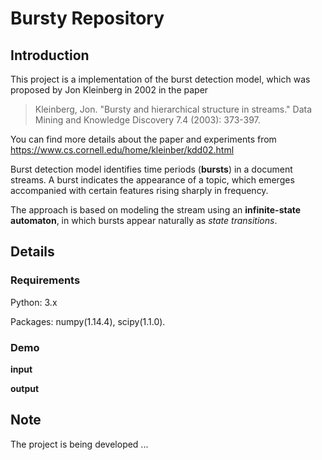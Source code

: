 # Bursty Repository

## Introduction 

This project is a implementation of the burst detection model, which was proposed by Jon Kleinberg in 2002 in the paper
> Kleinberg, Jon. "Bursty and hierarchical structure in streams." Data Mining and Knowledge Discovery 7.4 (2003): 373-397.

You can find more details about the paper and experiments from <https://www.cs.cornell.edu/home/kleinber/kdd02.html> 

Burst detection model identifies time periods (**bursts**) in a document streams. A burst indicates the appearance of a topic, which emerges accompanied with certain features rising sharply in frequency.   

The approach is based on modeling the stream using an **infinite-state automaton**, in which bursts appear naturally as *state transitions*.

## Details

### Requirements

Python: 3.x

Packages: numpy(1.14.4), scipy(1.1.0).

### Demo

**input**

**output**

## Note

The project is being developed ...